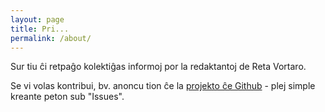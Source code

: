 ```yaml
---
layout: page
title: Pri...
permalink: /about/
---
```


Sur tiu ĉi retpaĝo kolektiĝas informoj por la redaktantoj de Reta Vortaro.

Se vi volas kontribui, bv. anoncu tion ĉe la
[projekto ĉe Github](https://github.com/revuloj/revuloj.github.io) - plej
simple kreante peton sub "Issues".

